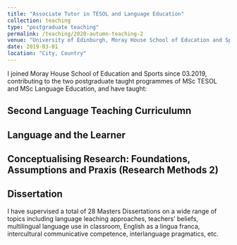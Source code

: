 ```yaml
---
title: "Associate Tutor in TESOL and Language Education"
collection: teaching
type: "postgraduate teaching"
permalink: /teaching/2020-autumn-teaching-2
venue: "University of Edinburgh, Moray House School of Education and Sports"
date: 2019-03-01
location: "City, Country"
---
```


I joined Moray House School of Education and Sports since 03.2019, contributing to the two postgraduate taught programmes of MSc TESOL and MSc Language Education, and have taught:

Second Language Teaching Curriculumn
------

Language and the Learner
------

Conceptualising Research: Foundations, Assumptions and Praxis (Research Methods 2)
------

Dissertation
------
I have supervised a total of 28 Masters Dissertations on a wide range of topics including language leaching approaches, teachers’ beliefs, multilingual language use in classroom, English as a lingua franca, intercultural communicative competence, interlanguage pragmatics, etc.
